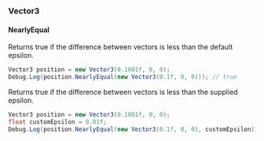 ### Vector3

#### NearlyEqual

Returns true if the difference between vectors is less than the default epsilon.

```csharp
Vector3 position = new Vector3(0.1001f, 0, 0);
Debug.Log(position.NearlyEqual(new Vector3(0.1f, 0, 0))); // true
```

Returns true if the difference between vectors is less than the supplied epsilon.

```csharp
Vector3 position = new Vector3(0.1001f, 0, 0);
float customEpsilon = 0.01f;
Debug.Log(position.NearlyEqual(new Vector3(0.1f, 0, 0), customEpsilon)); // true
```
